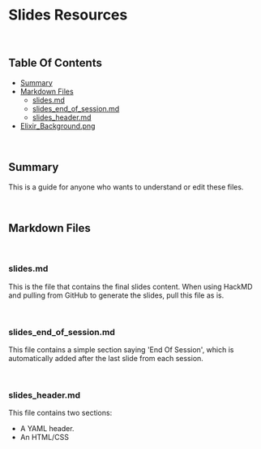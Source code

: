 # Slides Resources

<br/>

## Table Of Contents

- [Summary](#Summary)
- [Markdown Files](#Markdown-Files.md)
  - [slides.md](#Slides.md)
  - [slides_end_of_session.md](#slides_end_of_session.md)
  - [slides_header.md](#slides_header.md)
- [Elixir_Background.png](Elixir_Background.png)
  
<br/>

## Summary

This is a guide for anyone who wants to understand or edit these files.

<br/>

## Markdown Files

<br/>

### slides.md

This is the file that contains the final slides content.
When using HackMD and pulling from GitHub to generate the slides, pull this file as is.

<br/>

### slides_end_of_session.md

This file contains a simple section saying 'End Of Session', which is automatically added after the last slide from each session.

<br/>

### slides_header.md

This file contains two sections:

- A YAML header.
- An HTML/CSS <style> section.

<br/>

The YAML header carries information regarding:

- The title of the HTML document that will be generated by HackMD (this will be reflected on the tab title of the slides page that opens on your web browser).
- The theme of the slides (which mostly affects the background color). Do note that, if there is a background image, it will sit on top of the original background.

<br/>

The HTML/CSS <style> section carries information regarding:
  
- The font size of the whole slide presentation.
- The background for the whole slide presentation. In this case, it features an address that is recognised by HackMD as a reference to an image, which happens to be a white background with an **Elixir** logo on the bottom left. The background is set to cover each slide entorely.

### Elixir_Background.png

This is the background for the slides. This file is not really used by any script. It is simply stored in this folder as a reference. Integrating it into the slide presentation entails:

1. Adding it first as an image file on HackMD.
2. Copying the address that is generated.
3. Pasting the address into the slides_header.md file, at the right location (within the url() tag). 
